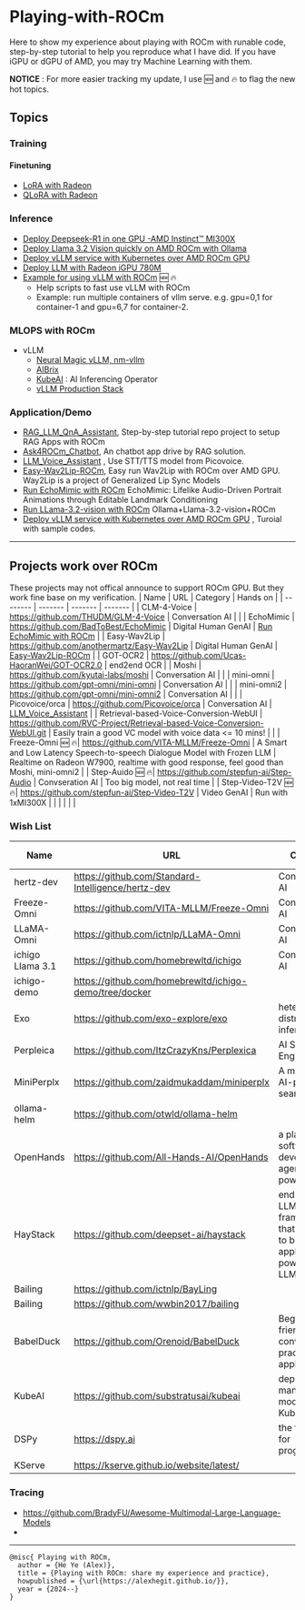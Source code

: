 # Playing-with-ROCm

Here to show my experience about playing with ROCm with runable code, step-by-step tutorial to help you reproduce what I have did. If you have iGPU or dGPU of AMD, you may try Machine Learning with them. 

**NOTICE** : For more easier tracking my update, I use 🆕 and 🔥 to flag the new hot topics.

## Topics

### Training

#### Finetuning

- [LoRA with Radeon](./training/W7900_LoRA_Demo.ipynb)
- [QLoRA with Radeon](./training/W7900_QLoRA_Demo.ipynb)

### Inference

- [Deploy Deepseek-R1 in one GPU -AMD Instinct™ MI300X](https://medium.com/@alexhe.amd/deploy-deepseek-r1-in-one-gpu-amd-instinct-mi300x-7a9abeb85f78)
- [Deploy Llama 3.2 Vision quickly on AMD ROCm with Ollama](https://medium.com/@alexhe.amd/deploy-llama-3-2-vision-quickly-on-amd-rocm-with-ollama-9a23e9a86fea)
- [Deploy vLLM service with Kubernetes over AMD ROCm GPU](https://medium.com/@alexhe.amd/deploy-vllm-service-with-kubernetes-over-amd-rocm-gpu-27cd5321271a)
- [Deploy LLM with Radeon iGPU 780M](https://github.com/alexhegit/Playing-with-ROCm/blob/main/inference/LLM/Run%20Ollama%20with%20AMD%20iGPU%20780M-QuickStart.pdf)
- [Example for using vLLM with ROCm](https://github.com/alexhegit/Playing-with-ROCm/blob/main/tools/vllm_gadget/README.md)  🆕 🔥
    - Help scripts to fast use vLLM with ROCm
    - Example: run multiple containers of vllm serve. e.g. gpu=0,1 for container-1 and gpu=6,7 for container-2.
 
### MLOPS with ROCm

- vLLM
    - [Neural Magic vLLM, nm-vllm](https://docs.neuralmagic.com)
    - [AIBrix](https://aibrix.readthedocs.io/latest/index.html)
    - [KubeAI](https://github.com/substratusai/kubeai) : AI Inferencing Operator
    - [vLLM Production Stack](https://docs.vllm.ai/en/latest/deployment/integrations/production-stack.html)

### Application/Demo

- [RAG_LLM_QnA_Assistant](https://github.com/alexhegit/RAG_LLM_QnA_Assistant), Step-by-step tutorial repo project to setup RAG Apps with ROCm
- [Ask4ROCm_Chatbot](https://github.com/alexhegit/Ask4ROCm_Chatbot), An chatbot app drive by RAG solution.
- [LLM_Voice_Assistant](https://github.com/alexhegit/Playing-with-ROCm/blob/main/inference/LLM/LLM_Voice_Assistant/Run%20Picovoice%20llm%20voice%20assistant%20with%20ROCm.md) , Use STT/TTS model from Picovoice.
- [Easy-Wav2Lip-ROCm](https://github.com/alexhegit/Easy-Wav2Lip-ROCm), Easy run Wav2Lip with ROCm over AMD GPU. Way2Lip is a project of Generalized Lip Sync Models
- [Run EchoMimic with ROCm](./Digital-Human/EchoMimic.md) EchoMimic: Lifelike Audio-Driven Portrait Animations through Editable Landmark Conditioning
- [Run LLama-3.2-vision with ROCm](https://medium.com/@alexhe.amd/deploy-llama-3-2-vision-quickly-on-amd-rocm-with-ollama-9a23e9a86fea) Ollama+Llama-3.2-vision+ROCm
- [Deploy vLLM service with Kubernetes over AMD ROCm GPU](https://medium.com/@alexhe.amd/deploy-vllm-service-with-kubernetes-over-amd-rocm-gpu-27cd5321271a) , Turoial with sample codes.
  
-------------------------------------------------------------------

## Projects work over ROCm

These projects may not offical announce to support ROCm GPU. But they work fine base on my verification.
| Name    | URL     | Category | Hands on |
| -------- | ------- | ------- | ------- |
| CLM-4-Voice | https://github.com/THUDM/GLM-4-Voice | Conversation AI |  |
| EchoMimic | https://github.com/BadToBest/EchoMimic | Digital Human GenAI   | [Run EchoMimic with ROCm](./Digital-Human/EchoMimic.md) |
| Easy-Wav2Lip | https://github.com/anothermartz/Easy-Wav2Lip | Digital Human GenAI | [Easy-Wav2Lip-ROCm](https://github.com/alexhegit/Easy-Wav2Lip-ROCm) |
| GOT-OCR2 | https://github.com/Ucas-HaoranWei/GOT-OCR2.0 | end2end OCR |
| Moshi  | https://github.com/kyutai-labs/moshi  | Conversation AI |  |
| mini-omni | https://github.com/gpt-omni/mini-omni   | Conversation AI  |  |
| mini-omni2 | https://github.com/gpt-omni/mini-omni2   | Conversation AI  |  |
| Picovoice/orca    | https://github.com/Picovoice/orca   | Conversation AI | [LLM_Voice_Assistant](https://github.com/alexhegit/Playing-with-ROCm/blob/main/inference/LLM/LLM_Voice_Assistant/Run%20Picovoice%20llm%20voice%20assistant%20with%20ROCm.md) |
| Retrieval-based-Voice-Conversion-WebUI | https://github.com/RVC-Project/Retrieval-based-Voice-Conversion-WebUI.git | Easily train a good VC model with voice data <= 10 mins!   |   |
| Freeze-Omni 🆕 🔥| https://github.com/VITA-MLLM/Freeze-Omni | A Smart and Low Latency Speech-to-speech Dialogue Model with Frozen LLM | Realtime on Radeon W7900, realtime with good response, feel good than Moshi, mini-omni2 |
| Step-Auido 🆕 🔥| https://github.com/stepfun-ai/Step-Audio | Convseration AI | Too big model, not real time |
| Step-Video-T2V 🆕 🔥| https://github.com/stepfun-ai/Step-Video-T2V | Video GenAI | Run with 1xMI300X |
|     |    |   |  |



### Wish List

| Name    | URL     | Category | Hands on |
| -------- | ------- | ------- | ------- |
| hertz-dev |https://github.com/Standard-Intelligence/hertz-dev | Conversation AI |
| Freeze-Omni | https://github.com/VITA-MLLM/Freeze-Omni | Conversation AI |  |
| LLaMA-Omni| https://github.com/ictnlp/LLaMA-Omni | Conversation AI |  |
| ichigo Llama 3.1 |https://github.com/homebrewltd/ichigo| Conversation AI||
| ichigo-demo | https://github.com/homebrewltd/ichigo-demo/tree/docker |||
| Exo | https://github.com/exo-explore/exo | heterogeneous distribute inference ||
| Perpleica | https://github.com/ItzCrazyKns/Perplexica | AI Search Engine| issue |
| MiniPerplx| https://github.com/zaidmukaddam/miniperplx | A minimalistic AI-powered search engine | |
| ollama-helm |https://github.com/otwld/ollama-helm|||
| OpenHands |https://github.com/All-Hands-AI/OpenHands| a platform for software development agents powered by AI ||
| HayStack| https://github.com/deepset-ai/haystack | end-to-end LLM framework that allows you to build applications powered by LLMs ||
| Bailing |https://github.com/ictnlp/BayLing|||
| Bailing| https://github.com/wwbin2017/bailing|||
| BabelDuck |https://github.com/Orenoid/BabelDuck|Beginner-friendly AI conversation practice application||
| KubeAI| https://github.com/substratusai/kubeai | deploy and manage AI models on Kubernetes ||
| DSPy | https://dspy.ai | the framework for programming ||
| KServe | https://kserve.github.io/website/latest/ |||



### Tracing
- https://github.com/BradyFU/Awesome-Multimodal-Large-Language-Models
- 
 
-------------------------------------------------------------------

```
@misc{ Playing with ROCm,
  author = {He Ye (Alex)},
  title = {Playing with ROCm: share my experience and practice},
  howpublished = {\url{https://alexhegit.github.io/}},
  year = {2024--}
}
```
